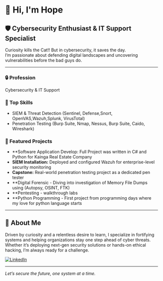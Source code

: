 
# 👋 Hi, I'm Hope 

## 🛡️ Cybersecurity Enthusiast & IT Support Specialist

Curiosity kills the Cat!! But in cybersecurity, it saves the day.  
I’m passionate about defending digital landscapes and uncovering vulnerabilities before the bad guys do.

---

### 🔒 Profession
Cybersecurity & IT Support

### 🚀 Top Skills
- SIEM & Threat Detection (Sentinel, Defense,Snort, OpenVAS,Wazuh,Splunk, VirusTotal)
- Penetration Testing (Burp Suite, Nmap, Nessus, Burp Suite, Caido, Wireshark)

### 🌟 Featured Projects
- **Software Application Develop: Full Project was written in C# and Python for Kainga Real Estate Company
- **SIEM Installation:** Deployed and configured Wazuh for enterprise-level security monitoring
- **Capstone:** Real-world penetration testing project as a dedicated pen tester
- **Digital Forensic - Diving into investigation of Memory File Dumps using (Autopsy, OSINT, FTK)
- **Pentesting - walkthrough labs 
- **Python Programming - First project from programming days where my love for python language starts

---

## 📝 About Me

Driven by curiosity and a relentless desire to learn, I specialize in fortifying systems and helping organizations stay one step ahead of cyber threats. Whether it’s deploying next-gen security solutions or hands-on ethical hacking, I’m always ready for a challenge.

[![LinkedIn](https://img.shields.io/badge/LinkedIn-blue?logo=linkedin&logoColor=white)](https://www.linkedin.com/in/hope-posesione-92387a25a/)

---

*Let’s secure the future, one system at a time.*
